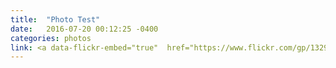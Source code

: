 ```yaml
---
title:  "Photo Test"
date:   2016-07-20 00:12:25 -0400
categories: photos
link: <a data-flickr-embed="true"  href="https://www.flickr.com/gp/132974595@N06/H7qH3A" title="R1-03891-0008"><img src="https://c7.staticflickr.com/1/376/20072714310_d7d044f78c.jpg" width="500" height="338" alt="R1-03891-0008"></a><script async src="//embedr.flickr.com/assets/client-code.js" charset="utf-8"></script>
---
```

